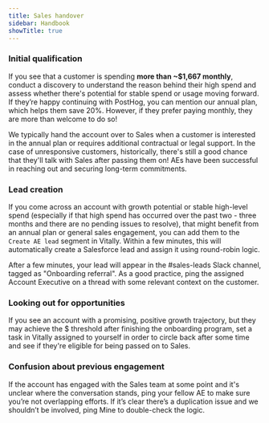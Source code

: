 ```yaml
---
title: Sales handover
sidebar: Handbook
showTitle: true
---
```

### Initial qualification
If you see that a customer is spending **more than ~$1,667 monthly**, conduct a discovery to understand the reason behind their high spend and assess whether there's potential for stable spend or usage moving forward. If they’re happy continuing with PostHog, you can mention our annual plan, which helps them save 20%. However, if they prefer paying monthly, they are more than welcome to do so!

We typically hand the account over to Sales when a customer is interested in the annual plan or requires additional contractual or legal support. In the case of unresponsive customers, historically, there's still a good chance that they'll talk with Sales after passing them on! AEs have been successful in reaching out and securing long-term commitments.

### Lead creation
If you come across an account with growth potential or stable high-level spend (especially if that high spend has occurred over the past two - three months and there are no pending issues to resolve), that might benefit from an annual plan or general sales engagement, you can add them to the `Create AE lead` segment in Vitally. Within a few minutes, this will automatically create a Salesforce lead and assign it using round-robin logic.

After a few minutes, your lead will appear in the #sales-leads Slack channel, tagged as "Onboarding referral". As a good practice, ping the assigned Account Executive on a thread with some relevant context on the customer.

### Looking out for opportunities
If you see an account with a promising, positive growth trajectory, but they may achieve the $ threshold after finishing the onboarding program, set a task in Vitally assigned to yourself in order to circle back after some time and see if they're eligible for being passed on to Sales.

### Confusion about previous engagement

If the account has engaged with the Sales team at some point and it's unclear where the conversation stands, ping your fellow AE to make sure you’re not overlapping efforts. If it’s clear there’s a duplication issue and we shouldn’t be involved, ping Mine to double-check the logic.
